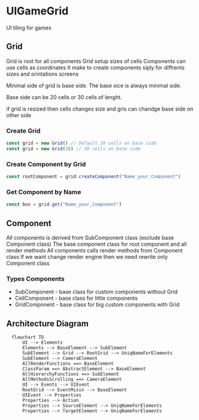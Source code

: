 # UIGameGrid
UI tiling for games


## Grid
Grid is root for all components
Grid setup sizes of cells
Components can use cells as coordinates
It make to create components siply for diffrents sizes and orintations screens

Minimal side of grid is base side.
The base sice is always minimal side.

Base side can be 20 cells or 30 cells of lenght.

if grid is resized then cells changes size and gris can chandge base side on other side

### Create Grid
```js
const grid = new Grid() // Default 20 cells on base side
const grid = new Grid(30) // 30 cells on base side
```

### Create Component by Grid
```js
const rootComponent = grid.createComponent("Name_your_Component")
```

### Get Component by Name
```js
const box = grid.get("Name_your_Component")
```


## Component
All components is derived from SubComponent class (exclude base Component class)
The base component class for root component and all render methods
All components calls render methods from Component class
If we want change render engine then we need rewrite only Component class

### Types Components
+ SubComponent - base class for custom components without Grid
+ CellComponent - base class for little components
+ GridComponent - base class for big custom components with Grid

## Architecture Diagram
```mermaid
  flowchart TD
      UI --> Elements
      Elements --> BaseElement --> SubElement 
      SubElement --> Grid --> RootGrid --> UniqNameForElements
      SubElement --> CameraElement
      AllRenderFunctions ==> BaseElement
      ClassParam ==> AbstractElement --> BaseElement
      AllHierarchyFunctions ==> SubElement
      AllMethodsScrolling ==> CameraElement
      UI --> Events --> UIEvent
      RootGrid --> EventMixin --> BaseElement
      UIEvent --> Properties
      Properties --> Action
      Properties --> SourceElement --> UniqNameForElements
      Properties --> TargetElement --> UniqNameForElements
```